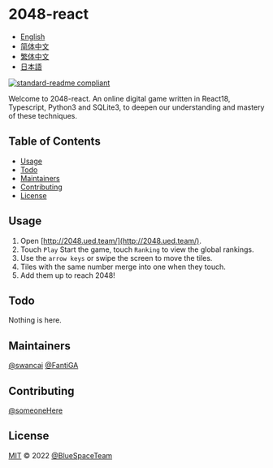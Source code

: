 # 2048-react

- [English](README.md)
- [简体中文](README.zh-CN.md)
- [繁体中文](README.zh-TW.md)
- [日本語](README.ja.md)

[![standard-readme compliant](https://img.shields.io/badge/standard--readme-OK-green.svg?style=flat-square)](https://github.com/RichardLitt/standard-readme)

Welcome to 2048-react. An online digital game written in React18, Typescript, Python3 and SQLite3, to deepen our understanding and mastery of these techniques.

## Table of Contents

- [Usage](#usage)
- [Todo](#todo)
- [Maintainers](#maintainers)
- [Contributing](#contributing)
- [License](#license)

## Usage

1. Open [http://2048.ued.team/](http://2048.ued.team/).
2. Touch `Play` Start the game, touch `Ranking` to view the global rankings.
3. Use the `arrow keys` or swipe the screen to move the tiles.
4. Tiles with the same number merge into one when they touch.
5. Add them up to reach 2048!

## Todo

Nothing is here.

## Maintainers

[@swancai](https://github.com/swancai)
[@FantiGA](https://github.com/FantiGA)

## Contributing

[@someoneHere](https://github.com/someoneHere)

## License

[MIT](LICENSE)  © 2022 [@BlueSpaceTeam](https://github.com/BlueSpaceTeam)

